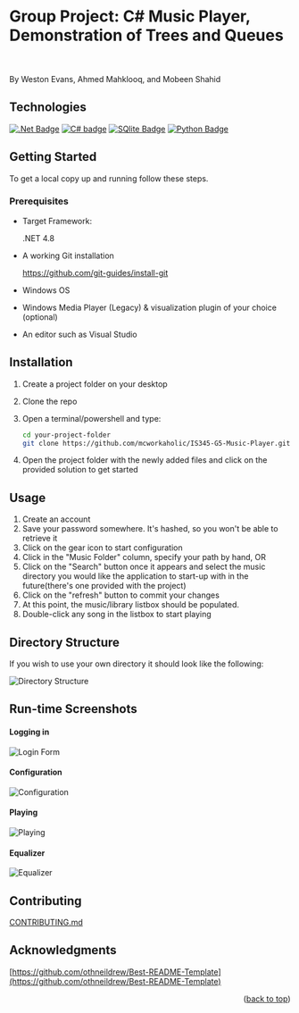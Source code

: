 # Group Project: C# Music Player, Demonstration of Trees and Queues<br><br>
By Weston Evans, Ahmed Mahklooq, and Mobeen Shahid


<!-- Improved compatibility of back to top link: See: https://github.com/othneildrew/Best-README-Template/pull/73 -->
<a name="readme-top"></a>
<!--
*** Thanks for checking out the Best-README-Template. If you have a suggestion
*** that would make this better, please fork the repo and create a pull request
*** or simply open an issue with the tag "enhancement".
*** Don't forget to give the project a star!
*** Thanks again! Now go create something AMAZING! :D
-->



<!-- PROJECT SHIELDS -->
<!--
*** I'm using markdown "reference style" links for readability.
*** Reference links are enclosed in brackets [ ] instead of parentheses ( ).
*** See the bottom of this document for the declaration of the reference variables
*** for contributors-url, forks-url, etc. This is an optional, concise syntax you may use.
*** https://www.markdownguide.org/basic-syntax/#reference-style-links
-->


<!-- PROJECT LOGO -->


<!-- TECHNOLOGIES -->
## Technologies

   <a href="https://img.shields.io">
        <img src="https://img.shields.io/badge/.NET-5C2D91?style=for-the-badge&logo=.net&logoColor=white"
            alt=".Net Badge"></a>
  <a href="https://img.shields.io">
        <img src="https://img.shields.io/badge/c%23-%23239120.svg?style=for-the-badge&logo=c-sharp&logoColor=white"
            alt="C# badge"></a>
  <a href="https://img.shields.io">
        <img src="https://img.shields.io/badge/sqlite-%2307405e.svg?style=for-the-badge&logo=sqlite&logoColor=white"
            alt="SQlite Badge"></a>
   <a href="https://img.shields.io">
        <img src="https://img.shields.io/badge/python-3670A0?style=for-the-badge&logo=python&logoColor=ffdd54"
            alt="Python Badge"></a>
 

<!-- GETTING STARTED -->
## Getting Started
To get a local copy up and running follow these steps.

### Prerequisites

* Target Framework:
  <p>.NET 4.8</p>
  
* A working Git installation
  <p><a href="https://github.com/git-guides/install-git">https://github.com/git-guides/install-git</a></p>

* Windows OS

* Windows Media Player (Legacy) & visualization plugin of your choice (optional)

* An editor such as Visual Studio


## Installation

1. Create a project folder on your desktop

2. Clone the repo
3. Open a terminal/powershell and type:
   ```sh
   cd your-project-folder 
   git clone https://github.com/mcworkaholic/IS345-G5-Music-Player.git
   ```
4. Open the project folder with the newly added files and click on the provided solution to get started

<!-- Usage -->
## Usage
1. Create an account
2. Save your password somewhere. It's hashed, so you won't be able to retrieve it
3. Click on the gear icon to start configuration
4. Click in the "Music Folder" column, specify your path by hand, OR
5. Click on the "Search" button once it appears and select the music directory you would like the application to start-up with in the future(there's one provided with the project)
6. Click on the "refresh" button to commit your changes
7. At this point, the music/library listbox should be populated.
8. Double-click any song in the listbox to start playing

## Directory Structure
<p>If you wish to use your own directory it should look like the following:</p><space><space>
  
![Directory Structure](https://github.com/mcworkaholic/IS345-G5-Music-Player/blob/main/Music%20Player/img/tree-structure.png)


## Run-time Screenshots

#### Logging in

![Login Form](https://github.com/mcworkaholic/IS345-G5-Music-Player/blob/main/Music%20Player/img/login-screenshot.png)

#### Configuration

![Configuration](https://github.com/mcworkaholic/IS345-G5-Music-Player/blob/main/Music%20Player/img/config-screenshot.png)

#### Playing

![Playing](https://github.com/mcworkaholic/IS345-G5-Music-Player/blob/main/Music%20Player/img/playing-screenshot.png)

#### Equalizer

![Equalizer](https://github.com/mcworkaholic/IS345-G5-Music-Player/blob/main/Music%20Player/img/equalizer-screenshot.png)


<!-- CONTRIBUTING -->
## Contributing

[CONTRIBUTING.md](https://github.com/mcworkaholic/IS345-G5-Music-Player/blob/main/CONTRIBUTING.md)

<!-- ACKNOWLEDGMENTS -->
## Acknowledgments

[https://github.com/othneildrew/Best-README-Template](https://github.com/othneildrew/Best-README-Template)

<p align="right">(<a href="#readme-top">back to top</a>)</p>

<!-- MARKDOWN LINKS & IMAGES -->
<!-- https://www.markdownguide.org/basic-syntax/#reference-style-links -->
[contributors-shield]: https://img.shields.io/github/contributors/mcworkaholic/IS443-Bike-Database.svg?style=for-the-badge
[contributors-url]: https://github.com/mcworkaholic/IS443-Bike-Database/graphs/contributors
[forks-shield]: https://img.shields.io/github/forks/mcworkaholic/IS443-Bike-Database.svg?style=for-the-badge
[forks-url]: https://github.com/mcworkaholic/IS443-Bike-Database/network/members
[stars-shield]: https://img.shields.io/github/stars/mcworkaholic/IS443-Bike-Database.svg?style=for-the-badge
[stars-url]: https://github.com/mcworkaholic/IS443-Bike-Database/stargazers
[issues-shield]: https://img.shields.io/github/issues/mcworkaholic/IS443-Bike-Database.svg?style=for-the-badge
[issues-url]: https://github.com/mcworkaholic/IS443-Bike-Database/issues
[license-shield]: https://img.shields.io/github/license/mcworkaholic/IS443-Bike-Database.svg?style=for-the-badge
[license-url]: https://github.com/mcworkaholic/IS443-Bike-Database/blob/master/LICENSE.txt
[linkedin-shield]: https://img.shields.io/badge/-LinkedIn-black.svg?style=for-the-badge&logo=linkedin&colorB=555
[linkedin-url]: https://linkedin.com/in/weston-evans
[product-screenshot]: images/screenshot.png
[.Net]: https://img.shields.io/badge/.NET-5C2D91?style=for-the-badge&logo=.net&logoColor=white
[C#]: https://img.shields.io/badge/c%23-%23239120.svg?style=for-the-badge&logo=c-sharp&logoColor=white
